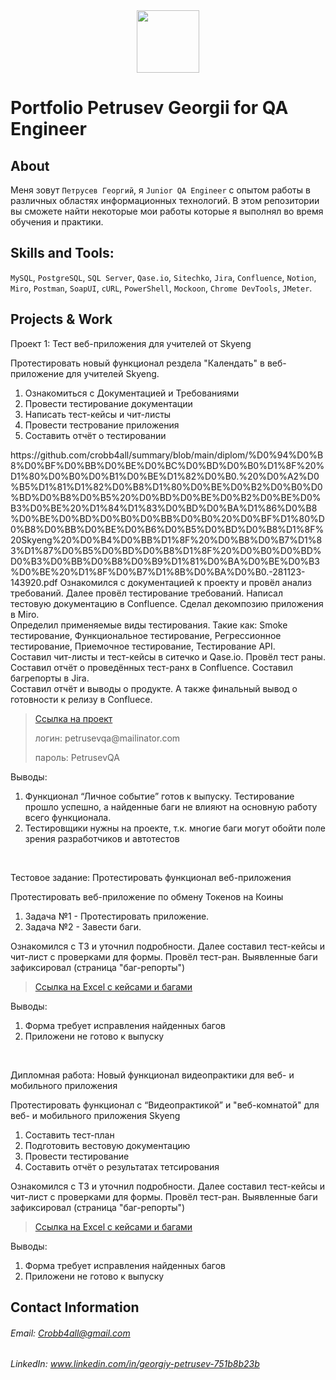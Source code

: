 <div id="header" align="center">
  <img src="https://media.giphy.com/media/owaW2hfLv4F7wyFeyM/giphy.gif" width="100"/>
</div>

# Portfolio Petrusev Georgii for QA Engineer
## About
Меня зовут ``Петрусев Георгий``, я ``Junior QA Engineer`` с опытом работы в различных областях информационных технологий. В этом репозитории вы сможете найти некоторые мои работы которые я выполнял во время обучения и практики.

## Skills and Tools:
``MySQL``, ``PostgreSQL``, ``SQL Server``, ``Qase.io``, ``Sitechko``, ``Jira``, ``Confluence``, ``Notion``, ``Miro``, ``Postman``, ``SoapUI``, ``cURL``, ``PowerShell``, ``Mockoon``, ``Chrome DevTools``, ``JMeter``.

## Projects & Work
<p> Проект 1: Тест веб-приложения для учителей от Skyeng</p>
<p>
   Протестировать новый функционал рездела "Календать" в веб-приложение для учителей Skyeng.
<p>
<ol>
  <li>Ознакомиться с Документацией и Требованиями</li>
  <li>Провести тестирование документации</li>
  <li>Написать тест-кейсы и чит-листы</li>
  <li>Провести тестрование приложения</li>
  <li>Составить отчёт о тестировании</li>
</ol>
https://github.com/crobb4all/summary/blob/main/diplom/%D0%94%D0%B8%D0%BF%D0%BB%D0%BE%D0%BC%D0%BD%D0%B0%D1%8F%20%D1%80%D0%B0%D0%B1%D0%BE%D1%82%D0%B0.%20%D0%A2%D0%B5%D1%81%D1%82%D0%B8%D1%80%D0%BE%D0%B2%D0%B0%D0%BD%D0%B8%D0%B5%20%D0%BD%D0%BE%D0%B2%D0%BE%D0%B3%D0%BE%20%D1%84%D1%83%D0%BD%D0%BA%D1%86%D0%B8%D0%BE%D0%BD%D0%B0%D0%BB%D0%B0%20%D0%BF%D1%80%D0%B8%D0%BB%D0%BE%D0%B6%D0%B5%D0%BD%D0%B8%D1%8F%20Skyeng%20%D0%B4%D0%BB%D1%8F%20%D0%B8%D0%B7%D1%83%D1%87%D0%B5%D0%BD%D0%B8%D1%8F%20%D0%B0%D0%BD%D0%B3%D0%BB%D0%B8%D0%B9%D1%81%D0%BA%D0%BE%D0%B3%D0%BE%20%D1%8F%D0%B7%D1%8B%D0%BA%D0%B0.-281123-143920.pdf
Ознакомился с документацией к проекту и провёл анализ требований. Далее провёл тестирование требований. Написал тестовую документацию в Confluence. Сделал декомпозию приложения в Miro. <br />
   Определил применяемые виды тестирования. Такие как: Smoke тестирование, Функциональное тестирование, Регрессионное тестирование, Приемочное тестирование, Тестирование API. <br />
   Составил чит-листы и тест-кейсы в ситечко и Qase.io. Провёл тест раны. <br />
   Составил отчёт о проведённых тест-ранх в Confluence. Составил багрепорты в Jira. <br />
   Составил отчёт и выводы о продукте. А также финальный вывод о готовности к релизу в Confluece.

> <a href="https://petrusev-qa-bugreport.atlassian.net/l/cp/Ae9M3H41">Ссылка на проект</a>
> <p> логин: petrusevqa@mailinator.com </p>
> <p> пароль: PetrusevQA </p>
 
 <p>Выводы:<p>
<ol>
  <li>Функционал “Личное событие” готов к выпуску. Тестирование прошло успешно, а найденные баги не влияют на основную работу всего функционала.</li>
  <li>Тестировщики нужны на проекте, т.к. многие баги могут обойти поле зрения разработчиков и автотестов</li>
</ol>


<br> 



<p> Тестовое задание: Протестировать функционал веб-приложения</p>
<p>Протестировать веб-приложение по обмену Токенов на Коины<p>
<ol>
  <li>Задача №1 - Протестировать приложение.</li>
  <li>Задача №2 - Завести баги.</li>
</ol>

Ознакомился с ТЗ и уточнил подробности. Далее составил тест-кейсы и чит-лист с проверками для формы. Провёл тест-ран. Выявленные баги зафиксировал (страница "баг-репорты")

>  <a href="https://docs.google.com/spreadsheets/d/1tnbsh_SKyTlHI5CSo-_PeS6Sge-H5k2GIWa0Lo4SKmE/edit?usp=sharing">Ссылка на Excel с кейсами и багами</a>

 <p>Выводы:<p>
<ol>
  <li>Форма требует исправления найденных багов</li>
  <li>Приложени не готово к выпуску</li>
</ol>


<br> 



<p> Дипломная работа: Новый функционал видеопрактики для веб- и мобильного приложения</p>
<p>Протестировать функционал с “Видеопрактикой” и "веб-комнатой" для веб- и мобильного приложения Skyeng<p>
<ol>
  <li>Составить тест-план</li>
  <li>Подготовить вестовую документацию</li>
  <li>Провести тестирование</li>
  <li>Составить отчёт о результатах тетсирования</li>
</ol>

Ознакомился с ТЗ и уточнил подробности. Далее составил тест-кейсы и чит-лист с проверками для формы. Провёл тест-ран. Выявленные баги зафиксировал (страница "баг-репорты")

>  <a href="https://docs.google.com/spreadsheets/d/1tnbsh_SKyTlHI5CSo-_PeS6Sge-H5k2GIWa0Lo4SKmE/edit?usp=sharing">Ссылка на Excel с кейсами и багами</a>

 <p>Выводы:<p>
<ol>
  <li>Форма требует исправления найденных багов</li>
  <li>Приложени не готово к выпуску</li>
</ol>


## Contact Information
###### Email: Crobb4all@gmail.com
###### LinkedIn: www.linkedin.com/in/georgiy-petrusev-751b8b23b

